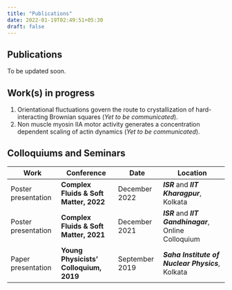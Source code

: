 ```yaml
---
title: "Publications"
date: 2022-01-19T02:49:51+05:30
draft: false
---
```


## Publications
To be updated soon.

## Work(s) in progress
1. Orientational fluctuations govern the route to crystallization of hard-interacting Brownian squares (_Yet to be communicated_).
2. Non muscle myosin IIA motor activity generates a concentration dependent scaling of actin dynamics (_Yet to be communicated_).


## Colloquiums and Seminars

Work                | Conference                                             | Date               | Location |
|-------------------|--------------------------------------------------------|--------------------|------------|
Poster presentation | **Complex Fluids \& Soft Matter, 2022**                | December 2022      | ***ISR*** and ***IIT Kharagpur***, Kolkata |
Poster presentation | **Complex Fluids \& Soft Matter, 2021**                | December 2021      | ***ISR*** and ***IIT Gandhinagar***, Online Colloquium |
Paper presentation  | **Young Physicists’ Colloquium, 2019**                 | September 2019     | ***Saha Institute of Nuclear Physics***, Kolkata |
